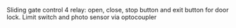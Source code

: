 Sliding gate control
4 relay: open, close, stop button and exit button for door lock. 
Limit switch and photo sensor via optocoupler
